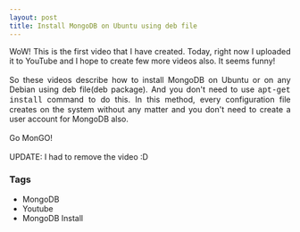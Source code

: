 ```yaml
---
layout: post
title: Install MongoDB on Ubuntu using deb file
---
```


<div dir="ltr" style="text-align: left;" trbidi="on"><div style="text-align: justify;">WoW! This is the first video that I have created. Today, right now I uploaded it to&nbsp;YouTube&nbsp;and I hope to create few more videos also. It seems funny!</div><div class="separator" style="clear: both; text-align: justify;"><br /></div><div style="text-align: justify;">So these videos describe how to install MongoDB on Ubuntu or on any Debian using deb file(deb package). And you don't need to use <span style="font-family: &quot;courier new&quot; , &quot;courier&quot; , monospace;">apt-get install</span> command to do this. In this method, every configuration file creates on the system without any matter and you don't need to create a user account for MongoDB also.&nbsp;</div><div style="text-align: justify;"><br /></div><div style="text-align: justify;">Go MonGO!<br /><br />UPDATE: I had to remove the video :D</div></div>

### Tags

- MongoDB
- Youtube
- MongoDB Install
